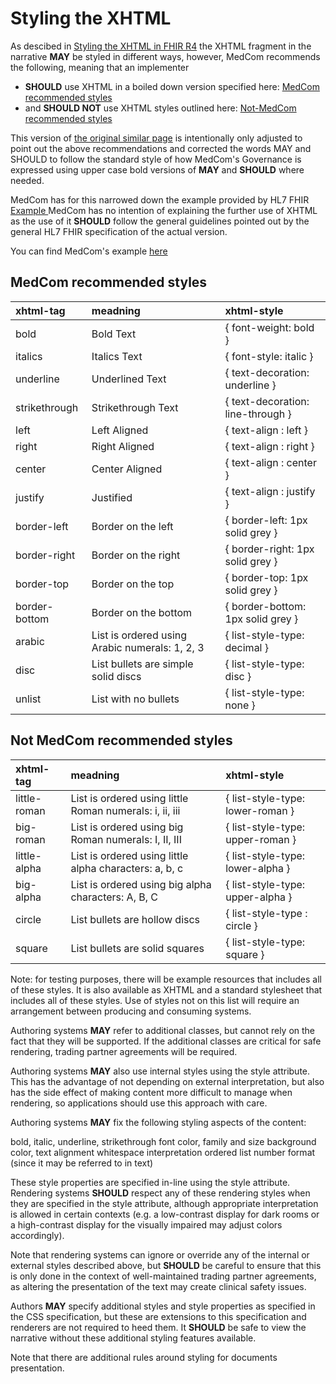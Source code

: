 # Styling the XHTML

As descibed in <a href ="http://hl7.org/fhir/R4/narrative.html#css" target="_blank">Styling the XHTML in FHIR R4</a> the XHTML fragment in the narrative **MAY** be styled in different ways, however, MedCom recommends the following, meaning that an implementer 
* **SHOULD** use XHTML in a boiled down version specified here: [MedCom recommended styles](#medcom-recommended-styles)
* and **SHOULD NOT** use XHTML styles outlined here: [Not-MedCom recommended styles](#not-medcom-recommended-styles)

This version of <a href ="http://hl7.org/fhir/R4/narrative.html#css" target="_blank">the original similar page</a> is intentionally only adjusted to point out the above recommendations and corrected the words MAY and SHOULD to follow the standard style of how MedCom's Governance is expressed using upper case bold versions of **MAY** and **SHOULD** where needed.

MedCom has for this narrowed down the example provided by HL7 FHIR <a href ="https://www.hl7.org/fhir/basic-example-narrative.html" target="_blank"> Example </a>
MedCom has no intention of explaining the further use of XHTML as the use of it **SHOULD** follow the general guidelines pointed out by the general HL7 FHIR specification of the actual version.

You can find MedCom's example <a href="MedComMessaging-Styling_the_XHTML-example.xml" target="_blank">here</a>

## MedCom recommended styles

|xhtml-tag|meadning|xhtml-style|
|:---|:---|:---|
| bold | Bold Text | { font-weight: bold  } |
| italics | Italics Text | { font-style: italic  } |
| underline | Underlined Text | { text-decoration: underline  } |
| strikethrough | Strikethrough Text | { text-decoration: line-through  } |
| left | Left Aligned | { text-align : left  } |
| right | Right Aligned | { text-align : right  } |
| center | Center Aligned | { text-align : center  } |
| justify | Justified | { text-align : justify  } |
| border-left | Border on the left | { border-left: 1px solid grey  } |
| border-right | Border on the right | { border-right: 1px solid grey  } |
| border-top | Border on the top | { border-top: 1px solid grey  } |
| border-bottom | Border on the bottom | { border-bottom: 1px solid grey  } |
| arabic | List is ordered using Arabic numerals: 1, 2, 3 | { list-style-type: decimal  } |
| disc | List bullets are simple solid discs | { list-style-type: disc  } |
| unlist | List with no bullets | { list-style-type: none  } |

## Not MedCom recommended styles

|xhtml-tag|meadning|xhtml-style|
|:---|:---|:---|
| little-roman | List is ordered using little Roman numerals: i, ii, iii | { list-style-type: lower-roman  } |
| big-roman | List is ordered using big Roman numerals: I, II, III | { list-style-type: upper-roman  } |
| little-alpha | List is ordered using little alpha characters: a, b, c | { list-style-type: lower-alpha  } |
| big-alpha | List is ordered using big alpha characters: A, B, C | { list-style-type: upper-alpha  } |
| circle | List bullets are hollow discs | { list-style-type : circle  } |
| square | List bullets are solid squares | { list-style-type: square  } |

Note: for testing purposes, there will be example resources that includes all of these styles. It is also available as XHTML and a standard stylesheet that includes all of these styles. Use of styles not on this list will require an arrangement between producing and consuming systems.

Authoring systems **MAY** refer to additional classes, but cannot rely on the fact that they will be supported. If the additional classes are critical for safe rendering, trading partner agreements will be required.

Authoring systems **MAY** also use internal styles using the style attribute. This has the advantage of not depending on external interpretation, but also has the side effect of making content more difficult to manage when rendering, so applications should use this approach with care.

Authoring systems **MAY** fix the following styling aspects of the content:

bold, italic, underline, strikethrough
font color, family and size
background color, text alignment
whitespace interpretation
ordered list number format (since it may be referred to in text)

These style properties are specified in-line using the style attribute. Rendering systems **SHOULD** respect any of these rendering styles when they are specified in the style attribute, although appropriate interpretation is allowed in certain contexts (e.g. a low-contrast display for dark rooms or a high-contrast display for the visually impaired may adjust colors accordingly).

Note that rendering systems can ignore or override any of the internal or external styles described above, but **SHOULD** be careful to ensure that this is only done in the context of well-maintained trading partner agreements, as altering the presentation of the text may create clinical safety issues.

Authors **MAY** specify additional styles and style properties as specified in the CSS specification, but these are extensions to this specification and renderers are not required to heed them. It **SHOULD** be safe to view the narrative without these additional styling features available.

Note that there are additional rules around styling for documents presentation.
